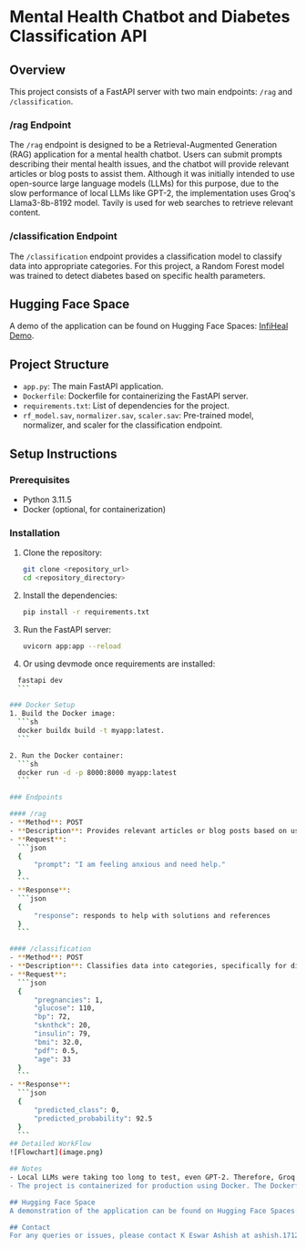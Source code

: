 # Mental Health Chatbot and Diabetes Classification API

## Overview

This project consists of a FastAPI server with two main endpoints: `/rag` and `/classification`.

### /rag Endpoint
The `/rag` endpoint is designed to be a Retrieval-Augmented Generation (RAG) application for a mental health chatbot. Users can submit prompts describing their mental health issues, and the chatbot will provide relevant articles or blog posts to assist them. Although it was initially intended to use open-source large language models (LLMs) for this purpose, due to the slow performance of local LLMs like GPT-2, the implementation uses Groq's Llama3-8b-8192 model. Tavily is used for web searches to retrieve relevant content.

### /classification Endpoint
The `/classification` endpoint provides a classification model to classify data into appropriate categories. For this project, a Random Forest model was trained to detect diabetes based on specific health parameters. 

## Hugging Face Space
A demo of the application can be found on Hugging Face Spaces: [InfiHeal Demo](https://huggingface.co/spaces/Ashish1722/infiheal_demo/tree/main).

## Project Structure
- `app.py`: The main FastAPI application.
- `Dockerfile`: Dockerfile for containerizing the FastAPI server.
- `requirements.txt`: List of dependencies for the project.
- `rf_model.sav`, `normalizer.sav`, `scaler.sav`: Pre-trained model, normalizer, and scaler for the classification endpoint.

## Setup Instructions

### Prerequisites
- Python 3.11.5
- Docker (optional, for containerization)

### Installation
1. Clone the repository:
    ```sh
    git clone <repository_url>
    cd <repository_directory>
    ```

2. Install the dependencies:
    ```sh
    pip install -r requirements.txt
    ```

3. Run the FastAPI server:
    ```sh
    uvicorn app:app --reload
    ```
4. Or using devmode once requirements are installed:
  ```sh
    fastapi dev
    ```

### Docker Setup
1. Build the Docker image:
    ```sh
    docker buildx build -t myapp:latest.
    ```

2. Run the Docker container:
    ```sh
    docker run -d -p 8000:8000 myapp:latest
    ```

### Endpoints

#### /rag
- **Method**: POST
- **Description**: Provides relevant articles or blog posts based on user prompts related to mental health issues.
- **Request**:
    ```json
    {
        "prompt": "I am feeling anxious and need help."
    }
    ```
- **Response**:
    ```json
    {
        "response": responds to help with solutions and references
    }
    ```

#### /classification
- **Method**: POST
- **Description**: Classifies data into categories, specifically for diabetes detection.
- **Request**:
    ```json
    {
        "pregnancies": 1,
        "glucose": 110,
        "bp": 72,
        "sknthck": 20,
        "insulin": 79,
        "bmi": 32.0,
        "pdf": 0.5,
        "age": 33
    }
    ```
- **Response**:
    ```json
    {
        "predicted_class": 0,
        "predicted_probability": 92.5
    }
    ```
## Detailed WorkFlow
![Flowchart](image.png)

## Notes
- Local LLMs were taking too long to test, even GPT-2. Therefore, Groq's Llama3-8b-8192 model was used for the RAG mechanism to ensure efficient performance.
- The project is containerized for production using Docker. The Dockerfile and `requirements.txt` file are provided for easy setup and deployment.

## Hugging Face Space
A demonstration of the application can be found on Hugging Face Spaces: [InfiHeal Demo](https://huggingface.co/spaces/Ashish1722/infiheal_demo/tree/main).

## Contact
For any queries or issues, please contact K Eswar Ashish at ashish.171222@gmail.com

